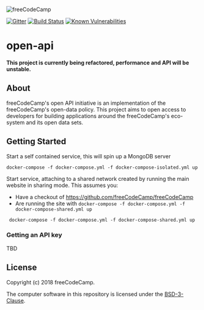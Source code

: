 ![freeCodeCamp](https://camo.githubusercontent.com/60c67cf9ac2db30d478d21755289c423e1f985c6/68747470733a2f2f73332e616d617a6f6e6177732e636f6d2f66726565636f646563616d702f776964652d736f6369616c2d62616e6e65722e706e67)

[![Gitter](https://badges.gitter.im/FreeCodeCamp/open-api.svg)](https://gitter.im/FreeCodeCamp/open-api?utm_source=badge&utm_medium=badge&utm_campaign=pr-badge)
[![Build Status](https://travis-ci.org/freeCodeCamp/open-api.svg?branch=staging)](https://travis-ci.org/freeCodeCamp/open-api)
[![Known Vulnerabilities](https://snyk.io/test/github/freecodecamp/open-api/badge.svg?targetFile=package.json)](https://snyk.io/test/github/freecodecamp/open-api?targetFile=package.json)

# open-api

**This project is currently being refactored, performance and API will be unstable.**

## About

freeCodeCamp's open API initiative is an implementation of the freeCodeCamp's open-data policy. This project aims to open access to developers for building applications around the freeCodeCamp's eco-system and its open data sets.

## Getting Started

Start a self contained service, this will spin up a MongoDB server
````
docker-compose -f docker-compose.yml -f docker-compose-isolated.yml up
````

Start service, attaching to a shared network created by 
running the main website in sharing mode. This assumes you:
* Have a checkout of https://github.com/freeCodeCamp/freeCodeCamp
* Are running the site with `docker-compose -f docker-compose.yml -f docker-compose-shared.yml up`

```
 docker-compose -f docker-compose.yml -f docker-compose-shared.yml up
```

### Getting an API key

TBD

## License

Copyright (c) 2018 freeCodeCamp.

The computer software in this repository is licensed under the [BSD-3-Clause](./LICENSE).
